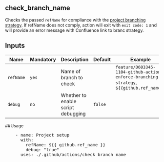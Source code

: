 ## check_branch_name

Checks the passed `refName` for compliance with the [project branching strategy](https://confluence.nortal.com/display/BVU/New+branching+strategy).
If refName does not comply, action will exit with `exit code: 1` and will provide an error message with Confluence link to branc strategy.

## Inputs

Name | Mandatory | Description | Default | Example
-- | -- | -- | -- | --
`refName` | `yes` | Name of branch to check | | `feature/D603345-1104-github-actions-enforce-branching-strategy`, `${{github.ref_name}}`
`debug` | `no` | Whether to enable script debugging | `false` | 



##Usage

<pre>
    - name: Project setup
      with:
        refName: ${{ github.ref_name }}
        debug: "true"
      uses: ./.github/actions/check_branch_name
</pre>


